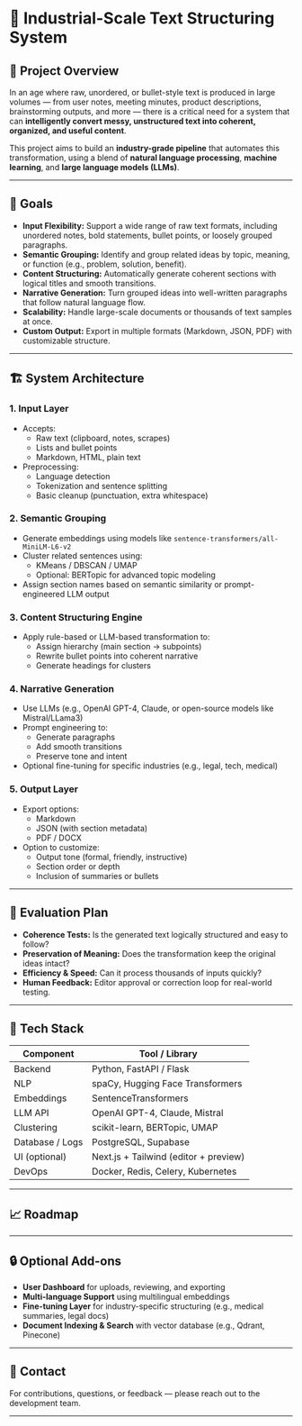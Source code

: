 # 🧠 Industrial-Scale Text Structuring System

## 📌 Project Overview

In an age where raw, unordered, or bullet-style text is produced in large volumes — from user notes, meeting minutes, product descriptions, brainstorming outputs, and more — there is a critical need for a system that can **intelligently convert messy, unstructured text into coherent, organized, and useful content**.

This project aims to build an **industry-grade pipeline** that automates this transformation, using a blend of **natural language processing**, **machine learning**, and **large language models (LLMs)**.

---

## 🎯 Goals

- **Input Flexibility:** Support a wide range of raw text formats, including unordered notes, bold statements, bullet points, or loosely grouped paragraphs.
- **Semantic Grouping:** Identify and group related ideas by topic, meaning, or function (e.g., problem, solution, benefit).
- **Content Structuring:** Automatically generate coherent sections with logical titles and smooth transitions.
- **Narrative Generation:** Turn grouped ideas into well-written paragraphs that follow natural language flow.
- **Scalability:** Handle large-scale documents or thousands of text samples at once.
- **Custom Output:** Export in multiple formats (Markdown, JSON, PDF) with customizable structure.

---

## 🏗️ System Architecture

### 1. **Input Layer**
- Accepts:
  - Raw text (clipboard, notes, scrapes)
  - Lists and bullet points
  - Markdown, HTML, plain text
- Preprocessing: 
  - Language detection
  - Tokenization and sentence splitting
  - Basic cleanup (punctuation, extra whitespace)

### 2. **Semantic Grouping**
- Generate embeddings using models like `sentence-transformers/all-MiniLM-L6-v2`
- Cluster related sentences using:
  - KMeans / DBSCAN / UMAP
  - Optional: BERTopic for advanced topic modeling
- Assign section names based on semantic similarity or prompt-engineered LLM output

### 3. **Content Structuring Engine**
- Apply rule-based or LLM-based transformation to:
  - Assign hierarchy (main section → subpoints)
  - Rewrite bullet points into coherent narrative
  - Generate headings for clusters

### 4. **Narrative Generation**
- Use LLMs (e.g., OpenAI GPT-4, Claude, or open-source models like Mistral/LLama3)
- Prompt engineering to:
  - Generate paragraphs
  - Add smooth transitions
  - Preserve tone and intent
- Optional fine-tuning for specific industries (e.g., legal, tech, medical)

### 5. **Output Layer**
- Export options:
  - Markdown
  - JSON (with section metadata)
  - PDF / DOCX
- Option to customize:
  - Output tone (formal, friendly, instructive)
  - Section order or depth
  - Inclusion of summaries or bullets

---

## 🧪 Evaluation Plan

- **Coherence Tests:** Is the generated text logically structured and easy to follow?
- **Preservation of Meaning:** Does the transformation keep the original ideas intact?
- **Efficiency & Speed:** Can it process thousands of inputs quickly?
- **Human Feedback:** Editor approval or correction loop for real-world testing.

---

## 🔧 Tech Stack

| Component         | Tool / Library                     |
|------------------|-------------------------------------|
| Backend           | Python, FastAPI / Flask            |
| NLP               | spaCy, Hugging Face Transformers   |
| Embeddings        | SentenceTransformers               |
| LLM API           | OpenAI GPT-4, Claude, Mistral      |
| Clustering        | scikit-learn, BERTopic, UMAP       |
| Database / Logs   | PostgreSQL, Supabase               |
| UI (optional)     | Next.js + Tailwind (editor + preview) |
| DevOps            | Docker, Redis, Celery, Kubernetes  |

---

## 📈 Roadmap

<!-- All planning and feature checklists have been moved to [TASKS.md](../planning/TASKS.md) for centralized tracking. Please refer there for up-to-date progress and task management. -->

---

## 🔒 Optional Add-ons

- **User Dashboard** for uploads, reviewing, and exporting
- **Multi-language Support** using multilingual embeddings
- **Fine-tuning Layer** for industry-specific structuring (e.g., medical summaries, legal docs)
- **Document Indexing & Search** with vector database (e.g., Qdrant, Pinecone)

---

## 🙋 Contact

For contributions, questions, or feedback — please reach out to the development team.

--- 